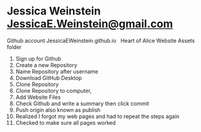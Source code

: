 # Jessica Weinstein JessicaE.Weinstein@gmail.com &nbsp;
Github account JessicaEWeinstein.github.io &nbsp;
Heart of Alice Website Assets folder &nbsp;
1. Sign up for Github &nbsp;
2. Create a new Repository &nbsp;
3. Name Repository after username &nbsp;
4. Download GitHub Desktop &nbsp;
5. Clone Repository&nbsp;
6. Clone Repository to computer, &nbsp;
7. Add Website Files &nbsp;
8. Check Github and write a summary then click commit &nbsp;
9. Push origin also known as publish &nbsp;
10. Realized I forgot my web pages and had to repeat the steps again &nbsp;
11. Checked to make sure all pages worked &nbsp;
